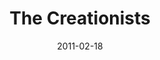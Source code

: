 ---
layout: productions
redirect_from:
- /productions/2011_The_Creationists
title: The Creationists
date: 2011-02-18
closing_date: 2011-02-26
featured_image:
Theatre: Players by the Sea
Venue: Grace Darling Studio Theatre
show_details:
- Playwright: Joshua Kreis McTiernan
- Setting: Here and Now, Now and Then
- Subject: Based on the story by Jeremy Kreis McTiernan and Joshua Kreis McTiernan
- Premiere: 2011-02-18
- Website: https://mctiernanjoshua.wixsite.com/home/fulllengthplays
showtimes:
- 2011-02-18 20:00:00
- 2011-02-19 20:00:00
- 2011-02-24 20:00:00
- 2011-02-25 20:00:00
- 2011-02-26 20:00:00
cast:
- The Narrator: Brian Fullford
- Cameron: Cameron Lee Henderson
- Kai: Philip Harville
- Tyler: Tyler Christian Ramirez
- Head Eraser: Chris Robertson
- Mr. Bennet: Chris Robertson
- Roger: Chris Robertson
- Eraser 2: Tori Richmond-Davies
- Lizzie Bennet: Tori Richmond-Davies
- Ralph: Tori Richmond-Davies
- Eraser 3: J'royce Denard Walton
- Mrs. Bennet: J'royce Denard Walton
- Jack: J'royce Denard Walton
crew:
- Director: Joshua Kreis McTiernan
- Script Supervisors:
  - Joshua Kreis McTiernan
  - Evan Dodd
- Stage Manager: Jane Cassingham
- Set Design:
  - Joshua Kreis McTiernan
  - Brianna Dykes
- Costume Design: J'royce Denard Walton
- Sound Design:
  - Joshua Kreis McTiernan
  - Ray Hollister
- Light/Sound Board Operator: Ray Hollister
- Deck Crew:
  - Jane Cassingham
  - Pablo J. Milla
photos:
- photo: 2011_The_Creationists_1.jpeg
  photo_credit: Pablo Milla
  photo_alt: Cast and Crew of The Creationists
  photo_caption: Cast and Crew of The Creationists
- photo: 2011_The_Creationists_2.jpeg
  photo_credit: Pablo Milla
  photo_alt: Cast and Crew of The Creationists
  photo_caption: Cast and Crew of The Creationists
- photo: 2011_The_Creationists_3.jpeg
  photo_credit: Pablo Milla
  photo_alt: Cast and Crew of The Creationists
  photo_caption: 'Left to right: Ray Hollister, Tori Richmond-Davies, J''royce Denard
    Walton, Tyler Christian Ramirez, Cameron Lee Henderson, Brian Fullford, Philip
    Harville, Chris Robertson, Jane Cassingham, Pablo J. Milla, Bradley Akers, Lindsay
    Michelle'
Reviews:
- "'The Creationists' comedy opens Friday at Players by the Sea - News - The Florida Times-Union - Jacksonville, FL": https://web.archive.org/web/20220421031634/https://www.jacksonville.com/story/entertainment/local/2011/02/16/creationists-comedy-opens-friday-players-sea/15914159007/
- "'The Creationists' - Folio Weekly": https://folioweekly.com/2011/02/24/2839/
---